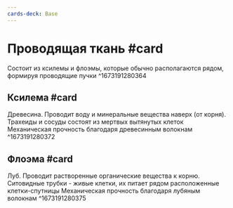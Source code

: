```yaml
---
cards-deck: Base
---
```


# Проводящая ткань #card 
Состоит из ксилемы и флоэмы, которые обычно располагаются рядом, формируя проводящие пучки
^1673191280364

## Ксилема #card
Древесина. Проводит воду и минеральные вещества наверх (от корня). Трахеиды и сосуды состоят из мертвых вытянутых клеток
Механическая прочность благодаря древесинным волокнам
^1673191280372

## Флоэма #card
Луб. Проводит растворенные органические вещества к корню. Ситовидные трубки - живые клетки, их питает рядом расположенные клетки-спутницы
Механическая прочность благодаря лубяным волокнам 
^1673191280375

